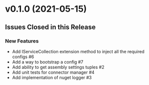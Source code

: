 # v0.1.0 (2021-05-15)

## Issues Closed in this Release

### New Features

- Add IServiceCollection extension method to inject all the required configs #6
- Add a way to bootstrap a config #7
- Add ability to get assembly settings tuples #2
- Add unit tests for connector manager #4
- Add implementation of nuget logger #3

